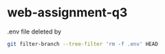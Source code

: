 # web-assignment-q3

.env file deleted by
   ```sh
   git filter-branch --tree-filter 'rm -f .env' HEAD
   ```` 